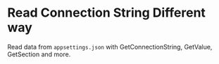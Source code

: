 # Read Connection String Different way

Read data from `appsettings.json` with GetConnectionString, GetValue, GetSection and more.